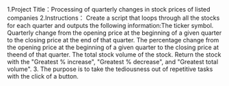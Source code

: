 1.Project Title：Processing of quarterly changes in stock prices of listed companies
2.Instructions：
Create a script that loops through all the stocks for each quarter and outputs the following information:The ticker symbol.
Quarterly change from the opening price at the beginning of a given quarter to the closing price at the end of that quarter.
The percentage change from the opening price at the beginning of a given quarter to the closing price at theend of that quarter.
The total stock volume of the stock. 
Return the stock with the "Greatest % increase", "Greatest % decrease", and "Greatest total volume". 
3. The purpose is to take the tediousness out of repetitive tasks with the click of a button.